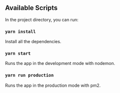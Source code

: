 ## Available Scripts

In the project directory, you can run:

### `yarn install`
Install all the dependencies.<br />

### `yarn start`
Runs the app in the development mode with nodemon.<br />

### `yarn run production`
Runs the app in the production mode with pm2.<br />